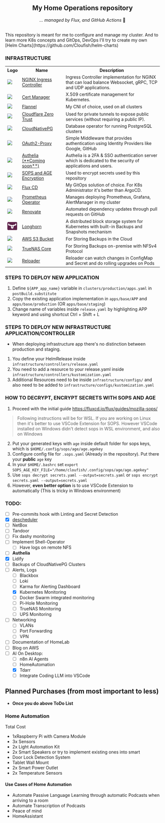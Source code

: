 <div align="center">

## My Home Operations repository

_... managed by Flux, and GitHub Actions_ :robot:


</div>
<br>
This repository is meant for me to configure and manage my cluster.
And to learn more K8s concepts and GitOps, DevOps 
I'll try to create my own [Helm Charts](https://github.com/Cloufish/helm-charts)

### INFRASTRUCTURE 
<table>
    <tr>
        <th>Logo</th>
        <th>Name</th>
        <th>Description</th>
    </tr>
        <tr>
        <td><img width="32" src="https://docs.nginx.com/images/favicon-48x48.ico"></td>
        <td><a href="https://docs.nginx.com/nginx-ingress-controller/">NGINX Ingress Controller</a></td>
        <td> Ingress Controller implementation for NGINX that can load balance Websocket, gRPC, TCP and UDP applications.</td>
    </tr>
    <tr>
        <td><img width="32" src="https://cdn.jsdelivr.net/gh/walkxcode/dashboard-icons/svg/cert-manager.svg"></td>
        <td><a href="https://cert-manager.io/">Cert Manager</a></td>
        <td>X.509 certificate management for Kubernetes.</td>
    </tr>
    <tr>
        <td><img width="32" src="https://raw.githubusercontent.com/flannel-io/flannel/refs/heads/master/logos/flannel-glyph-color.png"></td>
        <td><a href="https://github.com/flannel-io/flannel">Flannel</a></td>
        <td>My CNI of choice, used on all clusters</td>
    </tr>
    <tr>
        <td><img width="32" src="https://cdn.jsdelivr.net/gh/walkxcode/dashboard-icons/png/cloudflare-zero-trust.png"></td>
        <td><a href="https://developers.cloudflare.com/cloudflare-one/">Cloudflare Zero Trust</a></td>
        <td>Used for private tunnels to expose public services (without requiring a public IP).</td>
    </tr>
    <tr>
        <td><img width="32" src="https://cdn.jsdelivr.net/gh/homarr-labs/dashboard-icons/svg/postgresql.svg"></td>
        <td><a href="https://cloudnative-pg.io/">CloudNativePG</a></td>
        <td>Database operator for running PostgreSQL clusters</td>
    </tr>
    <tr>
        <td><img width="32" src="https://oauth2-proxy.github.io/oauth2-proxy/img/logos/OAuth2_Proxy_icon.svg"></td>
        <td><a href="https://oauth2-proxy.github.io/oauth2-proxy">OAuth2-Proxy</a></td>
        <td>Simple Middleware that provides authentication using Identity Providers like Google, GitHub</td>
    </tr>
    <tr>
        <td><img width="32" src="https://www.authelia.com/favicon.svg"></td>
        <td><a href="https://www.authelia.com/">Authelia (**Coming soon**)</a></td>
        <td>Authelia is a 2FA & SSO authentication server which is dedicated to the security of applications and users.</td>
    </tr>
    <tr>
        <td><img width="32" src="https://getsops.io/favicons/favicon.ico"></td>
        <td><a href="https://getsops.io/">SOPS and AGE Encryption</a></td>
        <td>Used to encrypt secrets used by this repository</td>
    </tr>
    <tr>
        <td><img width="32" src="https://cdn.jsdelivr.net/gh/homarr-labs/dashboard-icons/svg/flux-cd.svg"></td>
        <td><a href="https://fluxcd.io/">Flux CD</a></td>
        <td>My GitOps solution of choice. For K8s Administrator it's better than ArgoCD.</td>
    </tr>
    <tr>
        <td><img width="32" src="https://prometheus-operator.dev/favicon.svg"></td>
        <td><a href="https://prometheus-operator.dev/">Prometheus Operator</a></td>
        <td>Manages deploying Prometheus, Grafana, AlertManager in my cluster</td>
    </tr>
    <tr>
        <td><img width="32" src="https://www.svgrepo.com/download/374041/renovate.svg"></td>
        <td><a href="https://github.com/renovatebot/renovate">Renovate</a></td>
        <td>Automated dependency updates through pull requests on GitHub</td>
    </tr>
    <tr>
        <td><img width="32" src="https://github.com/longhorn/website/blob/master/static/favicon.png"></td>
        <td><a href="https://longhorn.io/">Longhorn</a></td>
        <td>A distributed block storage system for Kubernetes with built-in Backups and Snapshots mechanism</td>
    </tr>
    <tr>
        <td><img width="32" src="https://a.b.cdn.console.awsstatic.com/a/v1/DKY2SIL5N3MJQCULDNOQE7TKLNQIUXRSOHBJKJGQAHLZO7TLH3TQ/icon/c0828e0381730befd1f7a025057c74fb-43acc0496e64afba82dbc9ab774dc622.svg"></td>
        <td><a href="https://aws.amazon.com/s3/">AWS S3 Bucket</a></td>
        <td>For Storing Backups in the Cloud</td>
    </tr>
    <tr>
        <td><img width="32" src="https://www.truenas.com/wp-content/uploads/2020/08/cropped-TN-favicon-100x100.png"></td>
        <td><a href="https://www.truenas.com/">TrueNAS Core</a></td>
        <td>For Storing Backups on-premise with NFSv4 Protocol</td>
    </tr>
        <tr>
        <td><img width="32" src="https://docs.stakater.com/reloader/assets/images/favicon.svg"></td>
        <td><a href="https://docs.stakater.com/reloader/">Reloader</a></td>
        <td>Reloader can watch changes in ConfigMap and Secret and do rolling upgrades on Pods</td>
    </tr>
</table>

### STEPS TO DEPLOY NEW APPLICATION
1. Define `${APP_app_name}` variable in `clusters/production/apps.yaml` in `postBuild.substitute`
2. Copy the existing application implementation in `apps/base/APP` and `apps/base/production` (OR `apps/base/staging`)
3. Change name of variables inside `release.yaml` by highlighting APP keyword and using shortcut Ctrl + Shift + L 

### STEPS TO DEPLOY NEW INFRASTRUCTURE APPLICATION/CONTROLLER
- When deploying infrastructure app there's no distinction between production and staging.  

1. You define your HelmRelease inside `infrastructure/controllers/release.yaml`  
2.  You need to add a resource to your release.yaml inside `infrastructure/controllers/kustomization.yaml`  
3. Additional Resources need to be inside `infrastructure/configs/` and also need to be added to `infrastructure/configs/kustomization.yaml`

### HOW TO DECRYPT, ENCRYPT SECRETS WITH SOPS AND AGE
1. Proceed with the initial guide https://fluxcd.io/flux/guides/mozilla-sops/
> Following instructions will be for WSL. If you are working on Linux then it's better to use VSCode Extension for SOPS. However VSCode installed on Windows didn't detect sops in WSL environment, and also on Windows 
2. Put your generated keys with `age` inside default folder for sops keys, which is `$HOME/.config/sops/age/age.agekey`
3. Configure config file for `.sops.yaml` (Already in the repository). Put there your **public** `age` key
4. In your `$HOME/.bashrc` set `export SOPS_AGE_KEY_FILE="/home/cloufish/.config/sops/age/age.agekey"` 
5. Use `sops decrypt secrets.yaml --output=secrets.yaml` or `sops encrypt secrets.yaml --output=secrets.yaml`
6. However, **even better option** is to use VSCode Extension to automatically (This is tricky in Windows environment)

### TODO: 
- [ ] Pre-commits hook with Linting and Secret Detection
- [X] [descheduler](https://github.com/kubernetes-sigs/descheduler)
- [ ] NetBox
- [ ] Tandoor
- [ ] Fix dashy monitoring
- [ ] Implement Shell-Operator
    - [ ] Have logs on remote NFS
- [ ] **Authelia**
- [X] Lidify
- [ ] Backups of CloudNativePG Clusters
- [ ] Alerts, Logs
    - [ ] Blackbox
    - [ ] Loki
    - [ ] Karma for Alerting Dashboard
    - [X] Kubernetes Monitoring
    - [ ] Docker Swarm integrated monitoring
    - [ ] Pi-Hole Monitoring
    - [ ] TrueNAS Monitoring
    - [ ] UPS Monitoring
- [ ] Networking
    - [ ] VLANs
    - [ ] Port Forwarding
    - [ ] VPN
- [ ] Documentation of HomeLab
- [ ] Blog on AWS
- [ ] AI On Desktop:
    - [ ] n8n AI Agents
    - [ ] HomeAutomation
    - [X] Tdarr
    - [ ] Integrate Coding LLM into VSCode

## Planned Purchases (from most important to less)
- **Once you do above ToDo List**
### Home Automation
Total Cost
- 1xRaspberry Pi with Camera Module
- 3x Sensors
- 2x Light Automation Kit
- 2x Smart Speakers or try to implement existing ones into smart
- Door Lock Detection System
- Tablet Wall Mount
- 2x Smart Power Outlet
- 2x Temperature Sensors
#### Use Cases of Home Automation
- Automate Passive Language Learning through automatic Podcasts when arriving to a room
- Automate Transcription of Podcasts
- Peace of mind
- HomeAssistant

